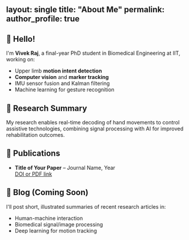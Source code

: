 layout: single
title: "About Me"
permalink: 
author_profile: true
---

## 👋 Hello!

I'm **Vivek Raj**, a final-year PhD student in Biomedical Engineering at IIT, working on:

- Upper limb **motion intent detection**
- **Computer vision** and **marker tracking**
- IMU sensor fusion and Kalman filtering
- Machine learning for gesture recognition

## 🧠 Research Summary

My research enables real-time decoding of hand movements to control assistive technologies, combining signal processing with AI for improved rehabilitation outcomes.

## 📝 Publications

- **Title of Your Paper** – Journal Name, Year  
  [DOI or PDF link](#)

## 💬 Blog (Coming Soon)

I'll post short, illustrated summaries of recent research articles in:

- Human-machine interaction
- Biomedical signal/image processing
- Deep learning for motion tracking
